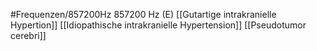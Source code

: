 #Frequenzen/857200Hz
857200 Hz (E)
[[Gutartige intrakranielle Hypertion]]
[[Idiopathische intrakranielle Hypertension]]
[[Pseudotumor cerebri]]